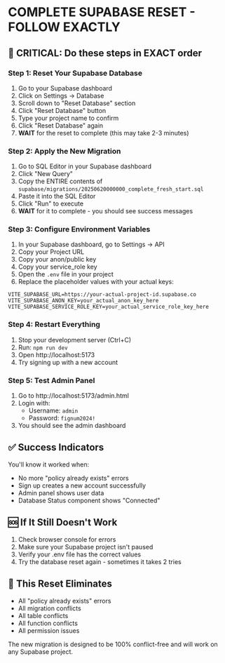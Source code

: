 # COMPLETE SUPABASE RESET - FOLLOW EXACTLY

## 🚨 CRITICAL: Do these steps in EXACT order

### Step 1: Reset Your Supabase Database
1. Go to your Supabase dashboard
2. Click on Settings → Database
3. Scroll down to "Reset Database" section
4. Click "Reset Database" button
5. Type your project name to confirm
6. Click "Reset Database" again
7. **WAIT** for the reset to complete (this may take 2-3 minutes)

### Step 2: Apply the New Migration
1. Go to SQL Editor in your Supabase dashboard
2. Click "New Query"
3. Copy the ENTIRE contents of `supabase/migrations/20250620000000_complete_fresh_start.sql`
4. Paste it into the SQL Editor
5. Click "Run" to execute
6. **WAIT** for it to complete - you should see success messages

### Step 3: Configure Environment Variables
1. In your Supabase dashboard, go to Settings → API
2. Copy your Project URL
3. Copy your anon/public key
4. Copy your service_role key
5. Open the `.env` file in your project
6. Replace the placeholder values with your actual keys:

```
VITE_SUPABASE_URL=https://your-actual-project-id.supabase.co
VITE_SUPABASE_ANON_KEY=your_actual_anon_key_here
VITE_SUPABASE_SERVICE_ROLE_KEY=your_actual_service_role_key_here
```

### Step 4: Restart Everything
1. Stop your development server (Ctrl+C)
2. Run: `npm run dev`
3. Open http://localhost:5173
4. Try signing up with a new account

### Step 5: Test Admin Panel
1. Go to http://localhost:5173/admin.html
2. Login with:
   - Username: `admin`
   - Password: `fignum2024!`
3. You should see the admin dashboard

## ✅ Success Indicators

You'll know it worked when:
- No more "policy already exists" errors
- Sign up creates a new account successfully
- Admin panel shows user data
- Database Status component shows "Connected"

## 🆘 If It Still Doesn't Work

1. Check browser console for errors
2. Make sure your Supabase project isn't paused
3. Verify your .env file has the correct values
4. Try the database reset again - sometimes it takes 2 tries

## 🎯 This Reset Eliminates

- All "policy already exists" errors
- All migration conflicts
- All table conflicts
- All function conflicts
- All permission issues

The new migration is designed to be 100% conflict-free and will work on any Supabase project.